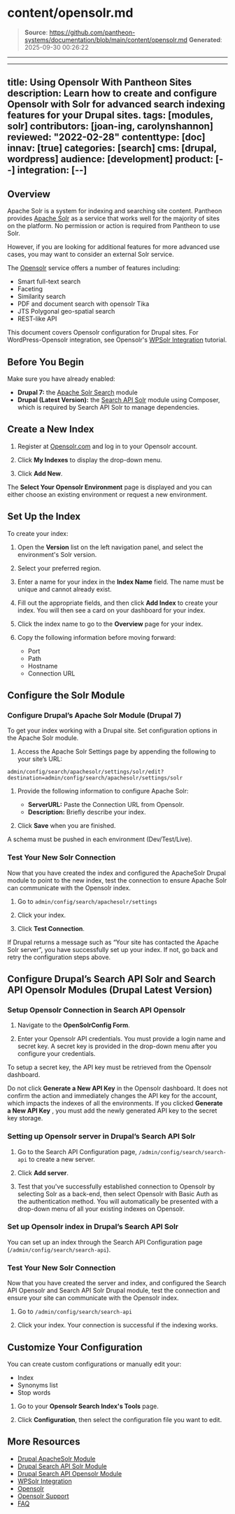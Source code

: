 # content/opensolr.md

> **Source**: https://github.com/pantheon-systems/documentation/blob/main/content/opensolr.md
> **Generated**: 2025-09-30 00:26:22

---

---
title: Using Opensolr With Pantheon Sites
description: Learn how to create and configure Opensolr with Solr for advanced search indexing features for your Drupal sites.
tags: [modules, solr]
contributors: [joan-ing, carolynshannon]
reviewed: "2022-02-28"
contenttype: [doc]
innav: [true]
categories: [search]
cms: [drupal, wordpress]
audience: [development]
product: [--]
integration: [--]
---

## Overview

Apache Solr is a system for indexing and searching site content. Pantheon provides [Apache Solr](/solr) as a service that works well for the majority of sites on the platform. No permission or action is required from Pantheon to use Solr.

<Partial file="solr-version.md" />

However, if you are looking for additional features for more advanced use cases, you may want to consider an external Solr service.

The [Opensolr](https://www.opensolr.com/) service offers a number of features including:

- Smart full-text search
- Faceting
- Similarity search
- PDF and document search with opensolr Tika
- JTS Polygonal geo-spatial search
- REST-like API

This document covers Opensolr configuration for Drupal sites. For WordPress-Opensolr integration, see Opensolr's [WPSolr Integration](https://opensolr.com/faq/view/wpsolr) tutorial.

## Before You Begin

Make sure you have already enabled:

* **Drupal 7:** the [Apache Solr Search](https://www.drupal.org/project/apachesolr) module
* **Drupal (Latest Version):** the [Search API Solr](https://www.drupal.org/project/search_api_solr) module using Composer, which is required by Search API Solr to manage dependencies.

## Create a New Index

1. Register at [Opensolr.com](https://www.opensolr.com/) and log in to your Opensolr account.

1. Click **My Indexes** to display the drop-down menu.

1. Click **Add New**.

The **Select Your Opensolr Environment** page is displayed and you can either choose an existing environment or request a new environment.

## Set Up the Index

To create your index:

1. Open the **Version** list on the left navigation panel, and select the environment's Solr version.

1. Select your preferred region.

1. Enter a name for your index in the **Index Name** field. The name must be unique and cannot already exist.

1. Fill out the appropriate fields, and then click **Add Index** to create your index. You will then see a card on your dashboard for your index.

1. Click the index name to go to the **Overview** page for your index.

1. Copy the following information before moving forward:

    * Port
    * Path
    * Hostname
    * Connection URL

## Configure the Solr Module

### Configure Drupal’s Apache Solr Module (Drupal 7)

To get your index working with a Drupal site. Set configuration options in the Apache Solr module.

1. Access the Apache Solr Settings page by appending the following to your site’s URL:

  ```none
  admin/config/search/apachesolr/settings/solr/edit?destination=admin/config/search/apachesolr/settings/solr
  ```
1. Provide the following information to configure Apache Solr:

    * **ServerURL:** Paste the Connection URL from Opensolr.
    * **Description:** Briefly describe your index.

1. Click **Save** when you are finished.

<Alert title="Warning" type="danger">
A schema must be pushed in each environment (Dev/Test/Live).
</Alert>

### Test Your New Solr Connection

Now that you have created the index and configured the ApacheSolr Drupal module to point to the new index, test the connection to ensure Apache Solr can communicate with the Opensolr index.

1. Go to `admin/config/search/apachesolr/settings`

1. Click your index.

1. Click **Test Connection**.

If Drupal returns a message such as “Your site has contacted the Apache Solr server”, you have successfully set up your index. If not, go back and retry the configuration steps above.

## Configure Drupal’s Search API Solr and Search API Opensolr Modules (Drupal Latest Version)

### Setup Opensolr Connection in Search API Opensolr

1. Navigate to the **OpenSolrConfig Form**.

1. Enter your Opensolr API credentials. You must provide a login name and secret key. A secret key is provided in the drop-down menu after you configure your credentials.

To setup a secret key, the API key must be retrieved from the Opensolr dashboard.

<Alert title="Warning" type="danger">

Do not click **Generate a New API Key** in the Opensolr dashboard. It does not confirm the action and immediately changes the API key for the account, which impacts the indexes of all the environments. If you clicked **Generate a New API Key** , you must add the newly generated API key to the secret key storage.

</Alert>

### Setting up Opensolr server in Drupal’s Search API Solr

1. Go to the Search API Configuration page, `/admin/config/search/search-api` to create a new server.

1. Click **Add server**.

1. Test that you've successfully established connection to Opensolr by selecting Solr as a back-end, then select Opensolr with Basic Auth as the authentication method. You will automatically be presented with a drop-down menu of all your existing indexes on Opensolr.

### Set up Opensolr index in Drupal’s Search API Solr

You can set up an index through the Search API Configuration page (`/admin/config/search/search-api`).

### Test Your New Solr Connection

Now that you have created the server and index, and configured the Search API Opensolr and Search API Solr Drupal module, test the connection and ensure your site can communicate with the Opensolr index.

1. Go to `/admin/config/search/search-api`

1. Click your index. Your connection is successful if the indexing works.

## Customize Your Configuration

You can create custom configurations or manually edit your:

- Index
- Synonyms list
- Stop words

1. Go to your **Opensolr Search Index's Tools** page.

1. Click **Configuration**, then select the configuration file you want to edit.

## More Resources

- [Drupal ApacheSolr Module](https://drupal.org/project/apachesolr) 
- [Drupal Search API Solr Module](https://www.drupal.org/project/search_api_solr) 
- [Drupal Search API Opensolr Module](https://www.drupal.org/project/search_api_opensolr) 
- [WPSolr Integration](https://opensolr.com/faq/view/wpsolr)
- [Opensolr](https://www.opensolr.com/)
- [Opensolr Support](https://www.opensolr.com/faq)
- [FAQ](/faq)
